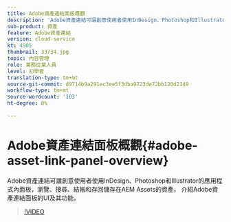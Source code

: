 ```yaml
---
title: Adobe資產連結面板概觀
description: 'Adobe資產連結可讓創意使用者使用InDesign、Photoshop和Illustrator的應用程式內面板，瀏覽、搜尋、結帳和存回儲存在AEM Assets的資產。 介紹Adobe資產連結面板的UI及其功能。 '
sub-product: 資產
feature: Adobe資產連結
version: cloud-service
kt: 4905
thumbnail: 33734.jpg
topic: 內容管理
role: 業務從業人員
level: 初學者
translation-type: tm+mt
source-git-commit: d9714b9a291ec3ee5f3dba9723de72bb120d2149
workflow-type: tm+mt
source-wordcount: '103'
ht-degree: 0%

---
```



# Adobe資產連結面板概觀{#adobe-asset-link-panel-overview}

Adobe資產連結可讓創意使用者使用InDesign、Photoshop和Illustrator的應用程式內面板，瀏覽、搜尋、結帳和存回儲存在AEM Assets的資產。 介紹Adobe資產連結面板的UI及其功能。

>[!VIDEO](https://video.tv.adobe.com/v/33734/?quality=12)
